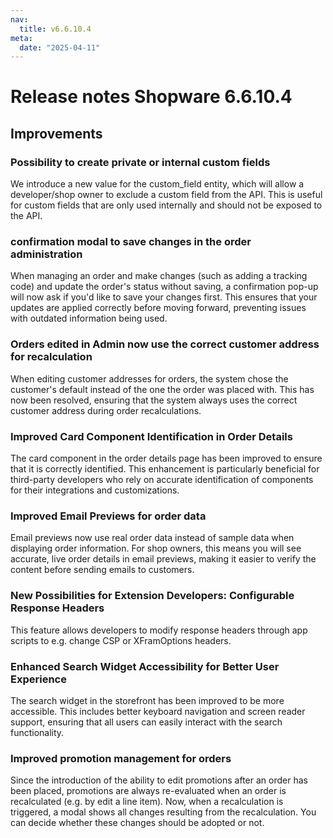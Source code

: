 ```yaml
---
nav:
  title: v6.6.10.4
meta:
  date: "2025-04-11"
---
```


# Release notes Shopware 6.6.10.4

## Improvements

### Possibility to create private or internal custom fields

We introduce a new value for the custom_field entity, which will allow a developer/shop owner to exclude a custom field from the API. This is useful for custom fields that are only used internally and should not be exposed to the API.

### confirmation modal to save changes in the order administration

When managing an order and make changes (such as adding a tracking code) and update the order's status without saving, a confirmation pop-up will now ask if you'd like to save your changes first. This ensures that your updates are applied correctly before moving forward, preventing issues with outdated information being used.

### Orders edited in Admin now use the correct customer address for recalculation

When editing customer addresses for orders, the system chose the customer's default instead of the one the order was placed with. This has now been resolved, ensuring that the system always uses the correct customer address during order recalculations.

### Improved Card Component Identification in Order Details

The card component in the order details page has been improved to ensure that it is correctly identified. This enhancement is particularly beneficial for third-party developers who rely on accurate identification of components for their integrations and customizations.

### Improved Email Previews for order data

Email previews now use real order data instead of sample data when displaying order information. For shop owners, this means you will see accurate, live order details in email previews, making it easier to verify the content before sending emails to customers.

### New Possibilities for Extension Developers: Configurable Response Headers

This feature allows developers to modify response headers through app scripts to e.g. change CSP or XFramOptions headers.

### Enhanced Search Widget Accessibility for Better User Experience

The search widget in the storefront has been improved to be more accessible. This includes better keyboard navigation and screen reader support, ensuring that all users can easily interact with the search functionality.

### Improved promotion management for orders

Since the introduction of the ability to edit promotions after an order has been placed, promotions are always re-evaluated when an order is recalculated (e.g. by edit a line item). Now, when a recalculation is triggered, a modal shows all changes resulting from the recalculation. You can decide whether these changes should be adopted or not.